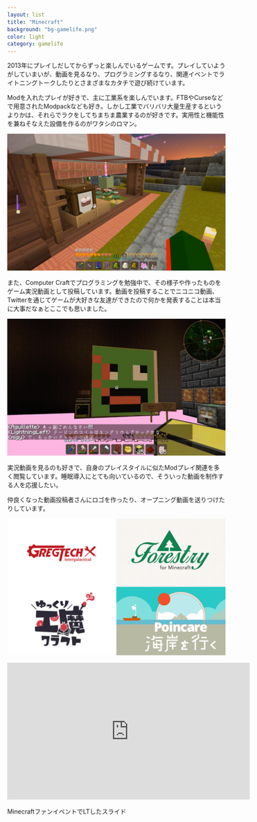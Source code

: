 ```yaml
---
layout: list
title: "Minecraft"
background: "bg-gamelife.png"
color: light
category: gamelife
---
```


2013年にプレイしだしてからずっと楽しんでいるゲームです。プレイしていようがしていまいが、動画を見るなり、プログラミングするなり、関連イベントでライトニングトークしたりとさまざまなカタチで遊び続けています。

Modを入れたプレイが好きで、主に工業系を楽しんでいます。FTBやCurseなどで用意されたModpackなども好き。しかし工業でバリバリ大量生産するというよりかは、それらでラクをしてちまちま農業するのが好きです。実用性と機能性を兼ねそなえた設備を作るのがワタシのロマン。

![ケーキ自動作成によるBotaniaのマナ生産施設](/assets/images/gamelife/minecraft-01.png)

また、Computer Craftでプログラミングを勉強中で、その様子や作ったものをゲーム実況動画として投稿しています。動画を投稿することでニコニコ動画、Twitterを通じてゲームが大好きな友達ができたので何かを発表することは本当に大事だなぁとここでも思いました。

![モニタに近付いたプレイヤーの顔を表示させるプログラム](/assets/images/gamelife/minecraft-02.png)

実況動画を見るのも好きで、自身のプレイスタイルに似たModプレイ関連を多く閲覧しています。睡眠導入にとても向いているので、そういった動画を制作する人を応援したい。

仲良くなった動画投稿者さんにロゴを作ったり、オープニング動画を送りつけたりしています。

![Minecraft関連のファンアートなど](/assets/images/gamelife/minecraft-03.png)

<div class="youtube">
  <iframe width="560" height="315" src="https://www.youtube.com/embed/y-FvKWh_AA4?rel=0" frameborder="0" allow="autoplay; encrypted-media" allowfullscreen></iframe>
</div>

MinecraftファンイベントでLTしたスライド

<script async class="speakerdeck-embed" data-id="c6698fd59cea4bd3a5db202cb8abf214" data-ratio="1.33333333333333" src="//speakerdeck.com/assets/embed.js"></script>
